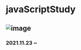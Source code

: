 # javaScriptStudy
## ![image](https://user-images.githubusercontent.com/65816974/142983025-c6ec246f-0bf7-4195-9e08-a652dfb14b90.png)
### 2021.11.23 ~ 
